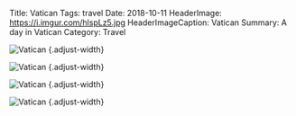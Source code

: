 Title: Vatican
Tags: travel
Date: 2018-10-11
HeaderImage: https://i.imgur.com/hlspLz5.jpg
HeaderImageCaption: Vatican
Summary: A day in Vatican
Category: Travel

![Vatican](https://i.imgur.com/PoIfDWL.jpg)
{.adjust-width}

![Vatican](https://i.imgur.com/u7EUWRO.jpg)
{.adjust-width}

![Vatican](https://i.imgur.com/1aZntlo.jpg)
{.adjust-width}

![Vatican](https://i.imgur.com/7dDv9qN.jpg)
{.adjust-width}